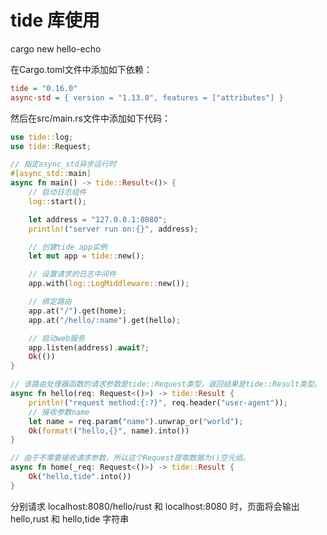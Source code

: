 # tide 库使用
cargo new hello-echo

在Cargo.toml文件中添加如下依赖：
```ini
tide = "0.16.0"
async-std = { version = "1.13.0", features = ["attributes"] }
```

然后在src/main.rs文件中添加如下代码：
```rust
use tide::log;
use tide::Request;

// 指定async_std异步运行时
#[async_std::main]
async fn main() -> tide::Result<()> {
    // 启动日志组件
    log::start();

    let address = "127.0.0.1:8080";
    println!("server run on:{}", address);

    // 创建tide app实例
    let mut app = tide::new();

    // 设置请求的日志中间件
    app.with(log::LogMiddleware::new());

    // 绑定路由
    app.at("/").get(home);
    app.at("/hello/:name").get(hello);

    // 启动web服务
    app.listen(address).await?;
    Ok(())
}

// 该路由处理器函数的请求参数是tide::Request类型，返回结果是tide::Result类型。
async fn hello(req: Request<()>) -> tide::Result {
    println!("request method:{:?}", req.header("user-agent"));
    // 接收参数name
    let name = req.param("name").unwrap_or("world");
    Ok(format!("hello,{}", name).into())
}

// 由于不需要接收请求参数，所以这个Request提取数据为()空元组。
async fn home(_req: Request<()>) -> tide::Result {
    Ok("hello,tide".into())
}

```
分别请求 localhost:8080/hello/rust 和 localhost:8080 时，页面将会输出 hello,rust 和 hello,tide 字符串
